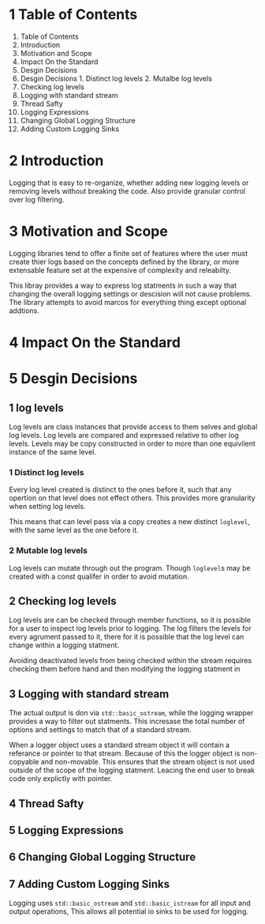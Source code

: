 1 Table of Contents
==========================================================================
1. Table of Contents
2. Introduction
3. Motivation and Scope
4. Impact On the Standard
5. Desgin Decisions
  1. Desgin Decisions
    1. Distinct log levels
    2. Mutalbe log levels
  2. Checking log levels
  3. Logging with standard stream
  4. Thread Safty
  5. Logging Expressions
  6. Changing Global Logging Structure
  7. Adding Custom Logging Sinks

2 Introduction
==========================================================================
Logging that is easy to re-organize, whether adding new logging levels or
removing levels without breaking the code. Also provide granular control
over log filtering.

3 Motivation and Scope
==========================================================================
Logging libraries tend to offer a finite set of features where the user
must create thier logs based on the concepts defined by the library, or
more extensable feature set at the expensive of complexity and releabilty.

This libray provides a way to express log statments in such a way that
changing the overall logging settings or descision will not cause
problems. The library attempts to avoid marcos for everything thing except
optional addtions.

4 Impact On the Standard
==========================================================================

5 Desgin Decisions
==========================================================================
1 log levels
--------------------------------------------------------------------------
Log levels are class instances that provide access to them selves and
global log levels. Log levels are compared and expressed relative to other
log levels. Levels may be copy constructed in order to more than one
equivilent instance of the same level.

### 1 Distinct log levels
Every log level created is distinct to the ones before it, such that any
opertion on that level does not effect others. This provides more
granularity when setting log levels.

This means that can level pass via a copy creates a new distinct
`loglevel`, with the same level as the one before it.

### 2 Mutable log levels
Log levels can mutate through out the program. Though `loglevel`s may
be created with a const qualifer in order to avoid mutation.

2 Checking log levels
--------------------------------------------------------------------------
Log levels are can be checked through member functions, so it is possible
for a user to inspect log levels prior to logging. The log filters the
levels for every agrument passed to it, there for it is possible that the
log level can change within a logging statment.

Avoiding deactivated levels from being checked within the stream requires
checking them before hand and then modifying the logging statment in 

3 Logging with standard stream
--------------------------------------------------------------------------
The actual output is don via `std::basic_ostream`, while the logging
wrapper provides a way to filter out statments. This incresase the total
number of options and settings to match that of a standard stream.

When a logger object uses a standard stream object it will contain a
referance or pointer to that stream. Because of this the logger object
is non-copyable and non-movable. This ensures that the stream object is
not used outside of the scope of the logging statment. Leacing the end
user to break code only explictly with pointer.

4 Thread Safty
--------------------------------------------------------------------------

5 Logging Expressions
--------------------------------------------------------------------------

6 Changing Global Logging Structure 
--------------------------------------------------------------------------

7 Adding Custom Logging Sinks
--------------------------------------------------------------------------
Logging uses `std::basic_ostream` and `std::basic_istream` for all input
and output operations, This allows all potential io sinks to be used for
logging.
